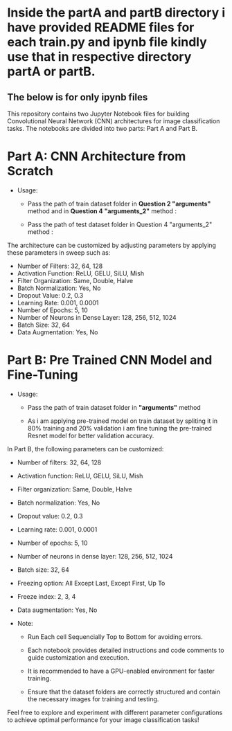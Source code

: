 # Inside the partA and partB directory i have provided README files for each train.py and ipynb file kindly use that in respective directory partA or partB.


## The below is for only ipynb files


This repository contains two Jupyter Notebook files for building Convolutional Neural Network (CNN) architectures for image classification tasks. The notebooks are divided into two parts: Part A and Part B.

# Part A: CNN Architecture from Scratch

- Usage:

  - Pass the path of train dataset folder in **Question 2 "arguments"** method and in **Question 4 "arguments_2"** method :
    
  - Pass the path of test dataset folder in Question 4 "arguments_2" method :
    

The architecture can be customized by adjusting parameters by applying these parameters in sweep such as:

  - Number of Filters: 32, 64, 128
  - Activation Function: ReLU, GELU, SiLU, Mish
  - Filter Organization: Same, Double, Halve
  - Batch Normalization: Yes, No
  - Dropout Value: 0.2, 0.3
  - Learning Rate: 0.001, 0.0001
  - Number of Epochs: 5, 10
  - Number of Neurons in Dense Layer: 128, 256, 512, 1024
  - Batch Size: 32, 64
  - Data Augmentation: Yes, No






# Part B: Pre Trained CNN Model and Fine-Tuning

- Usage:

  - Pass the path of train dataset folder in **"arguments"** method 
    
  - As i am applying pre-trained model on train dataset by spliting it in 80% training and 20% validation i am fine tuning the pre-trained Resnet model for better validation accuracy.
    

In Part B, the following parameters can be customized:

  - Number of filters: 32, 64, 128
  - Activation function: ReLU, GELU, SiLU, Mish
  - Filter organization: Same, Double, Halve
  - Batch normalization: Yes, No
  - Dropout value: 0.2, 0.3
  - Learning rate: 0.001, 0.0001
  - Number of epochs: 5, 10
  - Number of neurons in dense layer: 128, 256, 512, 1024
  - Batch size: 32, 64
  - Freezing option: All Except Last, Except First, Up To
  - Freeze index: 2, 3, 4
  - Data augmentation: Yes, No




- Note:

  - Run Each cell Sequencially Top to Bottom for avoiding errors.
  
  - Each notebook provides detailed instructions and code comments to guide customization and execution.
    
  - It is recommended to have a GPU-enabled environment for faster training.
    
  - Ensure that the dataset folders are correctly structured and contain the necessary images for training and testing.
    

Feel free to explore and experiment with different parameter configurations to achieve optimal performance for your image classification tasks!


